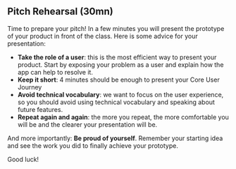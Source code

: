 ## Pitch Rehearsal (30mn)

Time to prepare your pitch! In a few minutes you will present the prototype of your product in front of the class. Here is some advice for your presentation:

- **Take the role of a user**: this is the most efficient way to present your product. Start by exposing your problem as a user and explain how the app can help to resolve it.
- **Keep it short**: 4 minutes should be enough to present your Core User Journey
- **Avoid technical vocabulary**: we want to focus on the user experience, so you should avoid using technical vocabulary and speaking about future features.
- **Repeat again and again**: the more you repeat, the more comfortable you will be and the clearer your presentation will be. 

And more importantly: **Be proud of yourself**. Remember your starting idea and see the work you did to finally achieve your prototype.

Good luck!
